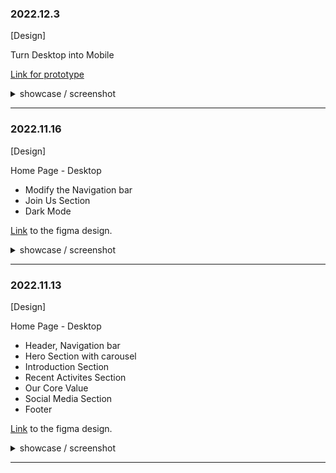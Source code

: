 ### 2022.12.3
[Design]

Turn Desktop into Mobile

[Link for prototype](https://www.figma.com/proto/9ZtJNV3Bs1El4e9A2OqxH3/CPS-Website?page-id=226%3A199&node-id=226%3A200&viewport=782%2C513%2C0.19&scaling=min-zoom)

<details>
  <summary>showcase / screenshot</summary>
  
  <p align="center">
    <img src="https://user-images.githubusercontent.com/82365010/205448451-aed91288-80c5-4f18-bc0a-3f0e448c6461.png">
  </p>
</details>

---

### 2022.11.16
[Design]

Home Page - Desktop
- Modify the Navigation bar
- Join Us Section
- Dark Mode

[Link](https://www.figma.com/proto/9ZtJNV3Bs1El4e9A2OqxH3/CPS-Website?page-id=85%3A61&node-id=85%3A62&viewport=458%2C407%2C0.2&scaling=min-zoom) to the figma design.

<details>
  <summary>showcase / screenshot</summary>

![HomePage-desktop-dark](https://user-images.githubusercontent.com/82365010/202089186-4f0a906c-6a90-4e9d-8b92-d3889f496bc3.png)

</details>

---

### 2022.11.13
[Design]

Home Page - Desktop
- Header, Navigation bar
- Hero Section with carousel
- Introduction Section
- Recent Activites Section
- Our Core Value
- Social Media Section
- Footer

[Link](https://www.figma.com/file/9ZtJNV3Bs1El4e9A2OqxH3/CPS-Website?node-id=1%3A41&t=PYeIcZGmrOTEChjH-1) to the figma design.

<details>
  <summary>showcase / screenshot</summary>
  
![HomePage-desktop](https://user-images.githubusercontent.com/82365010/201516942-0e4df0f1-eafe-4ee0-b1b6-796ff0538904.png)

</details>

---
